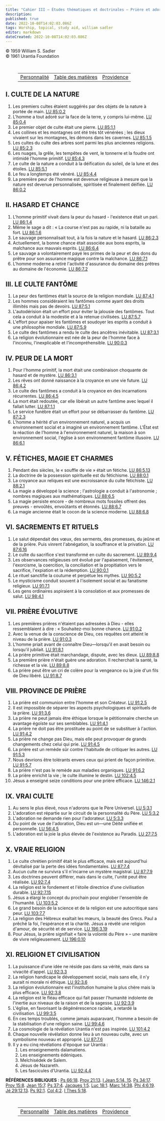 ```yaml
---
title: "Cahier III — Études thématiques et doctrinales — Prière et adoration"
description: 
published: true
date: 2022-10-08T14:02:03.086Z
tags: Worship, topical, study aid, william sadler
editor: markdown
dateCreated: 2022-10-08T14:02:03.086Z
---
```


<p class="v-card v-sheet theme--light grey lighten-3 px-2">© 1959 William S. Sadler<br>© 1961 Urantia Foundation</p>

<br>

<figure class="table chapter-navigator">
	<table>
		<tbody>
		<tr>
			<td><a href="/fr/article/William_S_Sadler/Workbook_3_Topical_and_Doctrinal_Studies/Personality">Personnalité</a></td>
			<td><a href="/fr/article/William_S_Sadler/Workbook_3_Topical_and_Doctrinal_Studies/Index">Table des matières</a></td>
			<td><a href="/fr/article/William_S_Sadler/Workbook_3_Topical_and_Doctrinal_Studies/Providence">Providence</a></td>
		</tr>
		</tbody>
	</table>
</figure>


## I. CULTE DE LA NATURE

1. Les premiers cultes étaient suggérés par des objets de la nature à portée de main. <a id="s29_86"></a>[LU 85:0.2](/fr/The_Urantia_Book/85#p0_2)
2. L'homme a tout adoré sur la face de la terre, y compris lui-même. <a id="s30_69"></a>[LU 85:0.4](/fr/The_Urantia_Book/85#p0_4)
3. Le premier objet de culte était une pierre. <a id="s31_47"></a>[LU 85:1.1](/fr/The_Urantia_Book/85#p1_1)
4. Les collines et les montagnes ont été très tôt vénérées ; les dieux vivaient sur les montagnes, les démons dans les cavernes. <a id="s32_129"></a>[LU 85:1.5](/fr/The_Urantia_Book/85#p1_5)
5. Les cultes du culte des arbres sont parmi les plus anciennes religions. <a id="s33_75"></a>[LU 85:2.3](/fr/The_Urantia_Book/85#p2_3)
6. Les nuages, la grêle, les tempêtes de vent, le tonnerre et la foudre ont intimidé l'homme primitif. <a id="s34_103"></a>[LU 85:4.3](/fr/The_Urantia_Book/85#p4_3)
7. Le culte de la nature a conduit à la déification du soleil, de la lune et des étoiles. <a id="s35_90"></a>[LU 85:5.1](/fr/The_Urantia_Book/85#p5_1)
8. Le feu a longtemps été vénéré. <a id="s36_34"></a>[LU 85:4.4](/fr/The_Urantia_Book/85#p4_4)
9. La première peur de l'homme est devenue religieuse à mesure que la nature est devenue personnalisée, spiritisée et finalement déifiée. <a id="s37_138"></a>[LU 86:0.2](/fr/The_Urantia_Book/86#p0_2)

## II. HASARD ET CHANCE

1. L'homme primitif vivait dans la peur du hasard - l'existence était un pari. <a id="s41_79"></a>[LU 86:1.4](/fr/The_Urantia_Book/86#p1_4)
2. Même le sage a dit : « La course n'est pas au rapide, ni la bataille au fort. <a id="s42_81"></a>[LU 86:1.6](/fr/The_Urantia_Book/86#p1_6)
3. Le sauvage personnalisait tout, à la fois la nature et le hasard. <a id="s43_69"></a>[LU 86:2.3](/fr/The_Urantia_Book/86#p2_3)
4. Actuellement, la bonne chance était associée aux bons esprits, la malchance aux mauvais esprits. <a id="s44_100"></a>[LU 86:6.4](/fr/The_Urantia_Book/86#p6_4)
5. Le sauvage a volontairement payé les primes de la peur et des dons du prêtre pour son assurance magique contre la malchance. <a id="s45_128"></a>[LU 86:7.1](/fr/The_Urantia_Book/86#p7_1)
6. L'homme moderne a retiré l'activité d'assurance du domaine des prêtres au domaine de l'économie. <a id="s46_100"></a>[LU 86:7.2](/fr/The_Urantia_Book/86#p7_2)

## III. LE CULTE FANTÔME

1. La peur des fantômes était la source de la religion mondiale. <a id="s50_65"></a>[LU 87:4.1](/fr/The_Urantia_Book/87#p4_1)
2. Les hommes considéraient les fantômes comme ayant des droits illimités mais pas de devoirs. <a id="s51_95"></a>[LU 87:5.1](/fr/The_Urantia_Book/87#p5_1)
3. L'autodérision était un effort pour éviter la jalousie des fantômes. Tout cela a conduit à la modestie et à la retenue civilisées. <a id="s52_134"></a>[LU 87:5.7](/fr/The_Urantia_Book/87#p5_7)
4. L'effort pour apaiser les fantômes et soudoyer les esprits a conduit à une philosophie mondiale. <a id="s53_100"></a>[LU 87:5.9](/fr/The_Urantia_Book/87#p5_9)
5. Le culte des fantômes a rendu le culte des ancêtres inévitable. <a id="s54_67"></a>[LU 87:3.1](/fr/The_Urantia_Book/87#p3_1)
6. La religion évolutionnaire est née de la peur de l'homme face à l'inconnu, l'inexplicable et l'incompréhensible. <a id="s55_116"></a>[LU 90:0.3](/fr/The_Urantia_Book/90#p0_3)

## IV. PEUR DE LA MORT

1. Pour l'homme primitif, la mort était une combinaison choquante de hasard et de mystère. <a id="s59_91"></a>[LU 86:3.1](/fr/The_Urantia_Book/86#p3_1)
2. Les rêves ont donné naissance à la croyance en une vie future. <a id="s60_66"></a>[LU 86:4.2](/fr/The_Urantia_Book/86#p4_2)
3. Le culte des fantômes a conduit à la croyance en des incarnations récurrentes. <a id="s61_82"></a>[LU 86:4.5](/fr/The_Urantia_Book/86#p4_5)
4. La mort était redoutée, car elle libérait un autre fantôme avec lequel il fallait lutter. <a id="s62_93"></a>[LU 87:1.1](/fr/The_Urantia_Book/87#p1_1)
5. Le service funèbre était un effort pour se débarrasser du fantôme. <a id="s63_70"></a>[LU 87:2.3](/fr/The_Urantia_Book/87#p2_3)
6. L'homme a hérité d'un environnement naturel, a acquis un environnement social et a imaginé un environnement fantôme. L'État est la réaction de l'homme à l'environnement naturel, la maison à son environnement social, l'église à son environnement fantôme illusoire. <a id="s64_267"></a>[LU 86:6.1](/fr/The_Urantia_Book/86#p6_1)

## V. FÉTICHES, MAGIE ET ​​CHARMES

1. Pendant des siècles, le « souffle de vie » était un fétiche. <a id="s68_64"></a>[LU 86:5.13](/fr/The_Urantia_Book/86#p5_13)
2. La doctrine de la possession spirituelle est du fétichisme. <a id="s69_63"></a>[LU 88:0.1](/fr/The_Urantia_Book/88#p0_1)
3. La croyance aux reliques est une excroissance du culte fétichiste. <a id="s70_70"></a>[LU 88:2.1](/fr/The_Urantia_Book/88#p2_1)
4. La magie a développé la science ; l'astrologie a conduit à l'astronomie ; nombres magiques aux mathématiques. <a id="s71_113"></a>[LU 88:6.5](/fr/The_Urantia_Book/88#p6_5)
5. La magie persiste encore - de nombreux mots fossiles offrent des preuves - envoûtés, envoûtants et étonnés. <a id="s72_111"></a>[LU 88:6.7](/fr/The_Urantia_Book/88#p6_7)
6. La magie ancienne était le cocon de la science moderne. <a id="s73_59"></a>[LU 88:6.8](/fr/The_Urantia_Book/88#p6_8)

## VI. SACREMENTS ET RITUELS

1. Le salut dépendait des vœux, des serments, des promesses, du jeûne et de la prière. Puis vinrent l'abnégation, la souffrance et la privation. <a id="s77_145"></a>[LU 87:6.16](/fr/The_Urantia_Book/87#p6_16)
2. Le culte du sacrifice s'est transformé en culte du sacrement. <a id="s78_65"></a>[LU 89:9.4](/fr/The_Urantia_Book/89#p9_4)
3. Les observances religieuses ont évolué par l'apaisement, l'évitement, l'exorcisme, la coercition, la conciliation et la propitiation vers le sacrifice, l'expiation et la rédemption. <a id="s79_185"></a>[LU 90:0.1](/fr/The_Urantia_Book/90#p0_1)
4. Le rituel sanctifie la coutume et perpétue les mythes. <a id="s80_58"></a>[LU 90:5.2](/fr/The_Urantia_Book/90#p5_2)
5. Le mysticisme conduit souvent à l'isolement social et au fanatisme religieux. <a id="s81_81"></a>[LU 91:7.1](/fr/The_Urantia_Book/91#p7_1)
6. Les gens ordinaires aspiraient à la consolation et aux promesses de salut. <a id="s82_78"></a>[LU 98:4.1](/fr/The_Urantia_Book/98#p4_1)

## VII. PRIÈRE ÉVOLUTIVE

1. Les premières prières n'étaient pas adressées à Dieu - elles ressemblaient à dire : « Souhaitez-moi bonne chance. <a id="s86_117"></a>[LU 91:0.2](/fr/The_Urantia_Book/91#p0_2)
2. Avec la venue de la conscience de Dieu, ces requêtes ont atteint le niveau de la prière. <a id="s87_92"></a>[LU 91:0.3](/fr/The_Urantia_Book/91#p0_3)
3. L'homme priait avant de connaître Dieu—lorsqu'il en avait besoin ou lorsqu'il jubilait. <a id="s88_91"></a>[LU 91:8.1](/fr/The_Urantia_Book/91#p8_1)
4. La prière primitive était marchandage, dispute, avec les dieux. <a id="s89_67"></a>[LU 89:8.8](/fr/The_Urantia_Book/89#p8_8)
5. La première prière n'était guère une adoration. Il recherchait la santé, la richesse et la vie. <a id="s90_99"></a>[LU 89:8.8](/fr/The_Urantia_Book/89#p8_8)
6. La prière peut être un cri de colère pour la vengeance ou la joie d'un fils de Dieu libéré. <a id="s91_95"></a>[LU 91:8.7](/fr/The_Urantia_Book/91#p8_7)

## VIII. PROVINCE DE PRIÈRE

1. La prière est communion entre l'homme et son Créateur. <a id="s95_58"></a>[LU 91:2.5](/fr/The_Urantia_Book/91#p2_5)
2. Il est impossible de séparer les aspects psychologiques et spirituels de la prière. <a id="s96_87"></a>[LU 91:3.6](/fr/The_Urantia_Book/91#p3_6)
3. La prière ne peut jamais être éthique lorsque le pétitionnaire cherche un avantage égoïste sur ses semblables. <a id="s97_114"></a>[LU 91:4.1](/fr/The_Urantia_Book/91#p4_1)
4. La prière ne doit pas être prostituée au point de se substituer à l'action. <a id="s98_79"></a>[LU 91:4.2](/fr/The_Urantia_Book/91#p4_2)
5. La prière ne change pas Dieu, mais elle peut provoquer de grands changements chez celui qui prie. <a id="s99_101"></a>[LU 91:4.5](/fr/The_Urantia_Book/91#p4_5)
6. La prière est un remède sûr contre l'habitude de critiquer les autres. <a id="s100_74"></a>[LU 91:5.3](/fr/The_Urantia_Book/91#p5_3)
7. Nous devrions être tolérants envers ceux qui prient de façon primitive. <a id="s101_75"></a>[LU 91:5.7](/fr/The_Urantia_Book/91#p5_7)
8. La prière n'est pas le remède aux maladies organiques. <a id="s102_58"></a>[LU 91:6.2](/fr/The_Urantia_Book/91#p6_2)
9. La prière enrichit la vie ; le culte illumine le destin. <a id="s103_60"></a>[LU 102:4.5](/fr/The_Urantia_Book/102#p4_5)
10. Jésus a enseigné seize conditions pour une prière efficace. <a id="s104_64"></a>[LU 146:2.1](/fr/The_Urantia_Book/146#p2_1)

## IX. VRAI CULTE

1. Au sens le plus élevé, nous n'adorons que le Père Universel. <a id="s108_64"></a>[LU 5:3.1](/fr/The_Urantia_Book/5#p3_1)
2. L'adoration est répartie sur le circuit de la personnalité du Père. <a id="s109_71"></a>[LU 5:3.2](/fr/The_Urantia_Book/5#p3_2)
3. L'adoration ne demande rien pour l'adorateur. <a id="s110_49"></a>[LU 5:3.3](/fr/The_Urantia_Book/5#p3_3)
4. Du point de vue de l'adoration, Dieu est un—une Déité unifiée et personnelle. <a id="s111_81"></a>[LU 56:4.5](/fr/The_Urantia_Book/56#p4_5)
5. L'adoration est la joie la plus élevée de l'existence au Paradis. <a id="s112_69"></a>[LU 27:7.5](/fr/The_Urantia_Book/27#p7_5)

## X. VRAIE RELIGION

1. Le culte chrétien primitif était le plus efficace, mais est aujourd'hui dévitalisé par la perte des idées fondamentales. <a id="s116_124"></a>[LU 87:7.4](/fr/The_Urantia_Book/87#p7_4)
2. Aucun culte ne survivra s'il n'incarne un mystère magistral. <a id="s117_64"></a>[LU 87:7.9](/fr/The_Urantia_Book/87#p7_9)
3. Les doctrines peuvent différer, mais dans le culte, l'unité peut être réalisée. <a id="s118_83"></a>[LU 92:7.4](/fr/The_Urantia_Book/92#p7_4)
4. La religion est le fondement et l'étoile directrice d'une civilisation durable. <a id="s119_83"></a>[LU 92:7.15](/fr/The_Urantia_Book/92#p7_15)
5. Jésus a élargi le concept du prochain pour englober l'ensemble de l'humanité. <a id="s120_81"></a>[LU 103:5.2](/fr/The_Urantia_Book/103#p5_2)
6. Le grand besoin de la science et de la religion est une autocritique sans peur. <a id="s121_83"></a>[LU 103:7.7](/fr/The_Urantia_Book/103#p7_7)
7. La religion des Hébreux exaltait les mœurs, la beauté des Grecs. Paul a prêché la foi, l'espérance et la charité. Jésus a révélé une religion d'amour, de sécurité et de service. <a id="s122_181"></a>[LU 196:3.19](/fr/The_Urantia_Book/196#p3_19)
8. Pour Jésus, la prière signifiait « faire la volonté du Père » – une manière de vivre religieusement. <a id="s123_104"></a>[LU 196:0.10](/fr/The_Urantia_Book/196#p0_10)

## XI. RELIGION ET CIVILISATION

1. La puissance d'une idée ne réside pas dans sa vérité, mais dans sa vivacité d'appel. <a id="s127_88"></a>[LU 92:3.3](/fr/The_Urantia_Book/92#p3_3)
2. La religion handicape le développement social, mais sans elle, il n'y aurait ni morale ni éthique. <a id="s128_102"></a>[LU 92:3.6](/fr/The_Urantia_Book/92#p3_6)
3. La religion évolutionnaire est l'institution humaine la plus chère mais la plus efficace. <a id="s129_93"></a>[LU 92:3.8](/fr/The_Urantia_Book/92#p3_8)
4. La religion est le fléau efficace qui fait passer l'humanité indolente de l'inertie aux niveaux de la raison et de la sagesse. <a id="s130_130"></a>[LU 92:3.9](/fr/The_Urantia_Book/92#p3_9)
5. L'église, en favorisant la dégénérescence raciale, a retardé la civilisation. <a id="s131_81"></a>[LU 99:3.5](/fr/The_Urantia_Book/99#p3_5)
6. En ces temps troublés, comme jamais auparavant, l'homme a besoin de la stabilisation d'une religion saine. <a id="s132_110"></a>[LU 99:4.6](/fr/The_Urantia_Book/99#p4_6)
7. La cosmologie de la révélation Urantia n'est pas inspirée. <a id="s133_62"></a>[LU 101:4.2](/fr/The_Urantia_Book/101#p4_2)
8. Chaque nouvelle révélation donne lieu à un nouveau culte, avec un symbolisme nouveau et approprié. <a id="s134_102"></a>[LU 87:7.6](/fr/The_Urantia_Book/87#p7_6)
9. Il y a eu cinq révélations d'époque sur Urantia :
	1. Les enseignements dalamatiens.
	2. Les enseignements édéniques.
	3. Melchisédek de Salem.
	4. Jésus de Nazareth.
	5. Les fascicules d'Urantia. <a id="s140_30"></a>[LU 92:4.4](/fr/The_Urantia_Book/92#p4_4)

**RÉFÉRENCES BIBLIQUES** : [Ps 66:18](/fr/Bible/Psalms/66#v18). [Prov 21:13](/fr/Bible/Proverbs/21#v13). [I Jean 5:14, 15](/fr/Bible/1_John/5#v14). [Ps 34:17](/fr/Bible/Psalms/34#v17). [Prov 15:8](/fr/Bible/Proverbs/15#v8). [Jean 15:7](/fr/Bible/John/15#v7). [Ps 37:4](/fr/Bible/Psalms/37#v4). [Jacques 1:5](/fr/Bible/James/1#v5). [Luc 18:1](/fr/Bible/Luke/18#v1). [Marc 14:38](/fr/Bible/Mark/14#v38). [Phi 4:6,19](/fr/Bible/Philippians/4#v6). [Jé 29:12,13](/fr/Bible/Jeremiah/29#v12). [Ps 92:1](/fr/Bible/Psalms/92#v1). [Col 4:2](/fr/Bible/Colossians/4#v2). [I Thes 5:18](/fr/Bible/1_Thessalonians/5#v18).




<br>

<figure class="table chapter-navigator">
	<table>
		<tbody>
		<tr>
			<td><a href="/fr/article/William_S_Sadler/Workbook_3_Topical_and_Doctrinal_Studies/Personality">Personnalité</a></td>
			<td><a href="/fr/article/William_S_Sadler/Workbook_3_Topical_and_Doctrinal_Studies/Index">Table des matières</a></td>
			<td><a href="/fr/article/William_S_Sadler/Workbook_3_Topical_and_Doctrinal_Studies/Providence">Providence</a></td>
		</tr>
		</tbody>
	</table>
</figure>